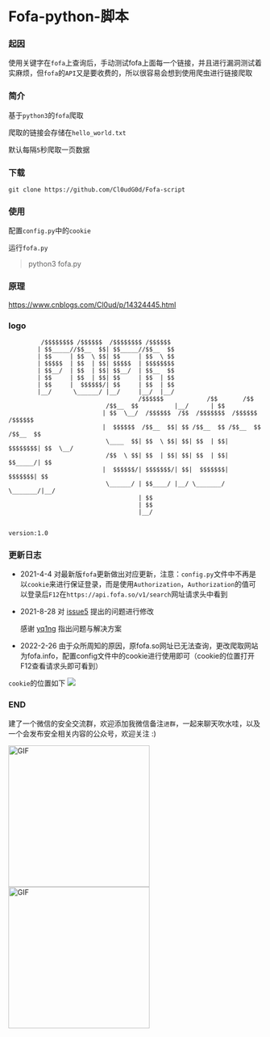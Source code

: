 # Fofa-python-脚本
### 起因

使用关键字在`fofa`上查询后，手动测试fofa上面每一个链接，并且进行漏洞测试着实麻烦，但`fofa`的`API`又是要收费的，所以很容易会想到使用爬虫进行链接爬取

### 简介

基于`python3`的`fofa`爬取

爬取的链接会存储在`hello_world.txt`

默认每隔`5`秒爬取一页数据

### 下载

`git clone https://github.com/Cl0udG0d/Fofa-script`

### 使用

配置`config.py`中的`cookie`

运行`fofa.py`

> python3 fofa.py

### 原理

https://www.cnblogs.com/Cl0ud/p/14324445.html

### logo

             /$$$$$$$$ /$$$$$$  /$$$$$$$$ /$$$$$$                                   
            | $$_____//$$__  $$| $$_____//$$__  $$                                  
            | $$     | $$  \ $$| $$     | $$  \ $$                                  
            | $$$$$  | $$  | $$| $$$$$  | $$$$$$$$                                  
            | $$__/  | $$  | $$| $$__/  | $$__  $$                                  
            | $$     | $$  | $$| $$     | $$  | $$                                  
            | $$     |  $$$$$$/| $$     | $$  | $$                                  
            |__/      \______/ |__/     |__/  |__/         
                                        /$$$$$$            /$$       /$$                    
                               /$$__  $$          |__/      | $$                    
                              | $$  \__/  /$$$$$$  /$$  /$$$$$$$  /$$$$$$   /$$$$$$ 
                              |  $$$$$$  /$$__  $$| $$ /$$__  $$ /$$__  $$ /$$__  $$
                               \____  $$| $$  \ $$| $$| $$  | $$| $$$$$$$$| $$  \__/
                               /$$  \ $$| $$  | $$| $$| $$  | $$| $$_____/| $$      
                              |  $$$$$$/| $$$$$$$/| $$|  $$$$$$$|  $$$$$$$| $$      
                               \______/ | $$____/ |__/ \_______/ \_______/|__/      
                                        | $$                                        
                                        | $$                                        
                                        |__/                                        
                                
                                                                                version:1.0



### 更新日志

+ 2021-4-4 对最新版`fofa`更新做出对应更新，注意：`config.py`文件中不再是以`cookie`来进行保证登录，而是使用`Authorization`，`Authorization`的值可以登录后`F12`在`https://api.fofa.so/v1/search`网址请求头中看到

  
+ 2021-8-28 对 [issue5](https://github.com/Cl0udG0d/Fofa-script/issues/5) 提出的问题进行修改

  感谢 [yq1ng](https://github.com/yq1ng)  指出问题与解决方案
+ 2022-2-26 由于众所周知的原因，原fofa.so网址已无法查询，更改爬取网站为fofa.info，配置config文件中的cookie进行使用即可（cookie的位置打开F12查看请求头即可看到）

`cookie`的位置如下
  ![](https://github.com/Cl0udG0d/Fofa-script/blob/master/images/2.png)

### END 
 
建了一个微信的安全交流群，欢迎添加我微信备注`进群`，一起来聊天吹水哇，以及一个会发布安全相关内容的公众号，欢迎关注 :)
 
<div>
    <img  alt="GIF" src="https://springbird.oss-cn-beijing.aliyuncs.com/img/mmqrcode1632325540724.png"  width="280px" />
    <img  alt="GIF" src="https://springbird.oss-cn-beijing.aliyuncs.com/img/qrcode_for_gh_cead8e1080d6_344.jpg"  width="280px" />
</div>